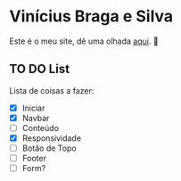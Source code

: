# Vinícius Braga e Silva

Este é o meu site, dê uma olhada [aqui](https://bragaesilva.vercel.app). :eyes:  

## TO DO List  
Lista de coisas a fazer:

- [x] Iniciar
- [x] Navbar
- [ ] Conteúdo
- [x] Responsividade
- [ ] Botão de Topo
- [ ] Footer
- [ ] Form?